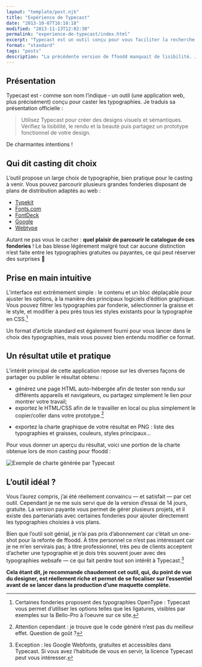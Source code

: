 ```yaml
---
layout: "template/post.njk"
title: "Expérience de Typecast"
date: "2013-10-07T16:18:18"
modified: "2013-11-13T12:02:30"
permalink: "experience-de-typecast/index.html"
excerpt: "Typecast est un outil conçu pour vous faciliter la recherche de typographies : échelle typographique, association, couleurs, et même CSS. Piochez dans le catalogue de grandes fonderies et designez !"
format: "standard"
tags: "posts"
description: "La précédente version de ffoodd manquait de lisibilité. J'ai donc axé le travail de refonte sur la typographie, et ai enfin eu l'occasion de tester l'outil approprié : <a href=\"https://typecast.com/\" title=\"Typecast (nouvelle fenêtre)\" target=\"_blank\">Typecast</a>."
---
```

## Présentation

Typecast est ‐ comme son nom l’indique ‐ un outil (une application web, plus précisément) conçu pour caster les typographies. Je traduis sa présentation officielle :

> Utilisez Typecast pour créer des designs visuels et sémantiques.  
> Vérifiez la lisibilité, le rendu et la beauté puis partagez un prototype fonctionnel de votre design.

De charmantes intentions !

## Qui dit casting dit choix

L’outil propose un large choix de typographie, bien pratique pour le casting à venir. Vous pouvez parcourir plusieurs grandes fonderies disposant de plans de distribution adaptés au web :

* [Typekit](https://typekit.com/fonts "Typekit (nouvelle fenêtre)")
* [Fonts.com](https://www.fonts.com/ "Fonts.com (nouvelle fenêtre)")
* [FontDeck](https://fontdeck.com/ "FontDeck (nouvelle fenêtre)")
* [Google](https://www.google.com/fonts "Google Webfont (nouvelle fenêtre)")
* [Webtype](https://www.webtype.com/ "WebType (nouvelle fenêtre)")

Autant ne pas vous le cacher : **quel plaisir de parcourir le catalogue de ces fonderies** ! Le bas blesse légèrement malgré tout car aucune distinction n’est faite entre les typographies gratuites ou payantes, ce qui peut réserver des surprises 🙂

## Prise en main intuitive

L’interface est extrêmement simple : le contenu et un bloc déplaçable pour ajuster les options, à la manière des principaux logiciels d’édition graphique. Vous pouvez filtrer les typographies par fonderie, sélectionner la graisse et le style, et modifier à peu près tous les styles existants pour la typographie en CSS.[^1]

[^1]: Certaines fonderies proposent des typographies OpenType : Typecast vous permet d’utiliser les options telles que les ligatures, visibles par exemples sur la Bello-Pro à l’oeuvre sur ce site.



Un format d’article standard est également fourni pour vous lancer dans le choix des typographies, mais vous pouvez bien entendu modifier ce format.

## Un résultat utile et pratique

L’intérêt principal de cette application repose sur les diverses façons de partager ou publier le résultat obtenu :

* générez une page HTML auto-hébergée afin de tester son rendu sur différents appareils et navigateurs, ou partagez simplement le lien pour montrer votre travail;
* exportez le HTML/CSS afin de le travailler en local ou plus simplement le copier/coller dans votre prototype.[^2]

[^2]: Attention cependant : je trouve que le code généré n’est pas du meilleur effet. Question de goût ?


* exportez la charte graphique de votre résultat en PNG : liste des typographies et graisses, couleurs, styles principaux…

Pour vous donner un aperçu du résultat, voici une portion de la charte obtenue lors de mon casting pour ffoodd :  

![Exemple de charte générée par Typecast](/images/2013/10/typecast.jpg "Exemple de charte générée par Typecast")

## L’outil idéal ?

Vous l’aurez compris, j’ai été réellement convaincu — et satisfait — par cet outil. Cependant je ne me suis servi que de la version d’essai de 14 jours, gratuite. La version payante vous permet de gérer plusieurs projets, et il existe des partenariats avec certaines fonderies pour ajouter directement les typographies choisies à vos plans.

Bien que l’outil soit génial, je n’ai pas pris d’abonnement car c’était un one-shot pour la refonte de ffoodd. À titre personnel ce n’est pas intéressant car je ne m’en servirais pas; à titre professionnel, très peu de clients acceptent d’acheter une typographie et je dois très souvent jouer avec des typographies websafe — ce qui fait perdre tout son intérêt à Typecast.[^3]

[^3]: Exception : les Google Webfonts, gratuites et accessibles dans Typecast. Si vous avez l’habitude de vous en servir, la licence Typecast peut vous intéresser.



**Cela étant dit, je recommande chaudement cet outil, qui, du point de vue du designer, est réellement riche et permet de se focaliser sur l’essentiel avant de se lancer dans la production d’une maquette complète.**
